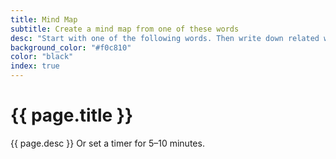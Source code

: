 ```yaml
---
title: Mind Map
subtitle: Create a mind map from one of these words
desc: "Start with one of the following words. Then write down related words around it and drawn a line from each word to the center word. Then write down related words around each word you put down, and draw a line from it to the word it relates to. Keep doing this until you have a sprawling mind map."
background_color: "#f0c810"
color: "black"
index: true
---
```

# {{ page.title }}

{{ page.desc }} Or set a timer for 5–10 minutes.

<ul class="_random random masonry" data-child="li" data-amount="21" data-template="[[ mix ]]" data-params='{"collections": 
["animals-singular", "food-singular", "nouns-singular", "objects-singular", "verbs-present", "adjectives", "adverbs"]}'></ul>